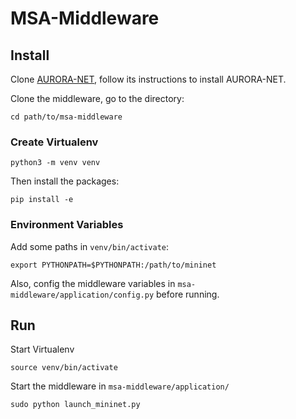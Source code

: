# MSA-Middleware

## Install
Clone <a href="https://github.com/jiaweit2/aurora-net-iobt-cra-site-server.git">AURORA-NET</a>, follow its instructions to install AURORA-NET.

Clone the middleware, go to the directory:
```
cd path/to/msa-middleware
```

### Create Virtualenv
```
python3 -m venv venv
```
Then install the packages:
```
pip install -e
``` 

### Environment Variables
Add some paths in `venv/bin/activate`:
```
export PYTHONPATH=$PYTHONPATH:/path/to/mininet
```
Also, config the middleware variables in `msa-middleware/application/config.py` before running.

## Run
Start Virtualenv
```
source venv/bin/activate
```
Start the middleware in `msa-middleware/application/`
```
sudo python launch_mininet.py
```
